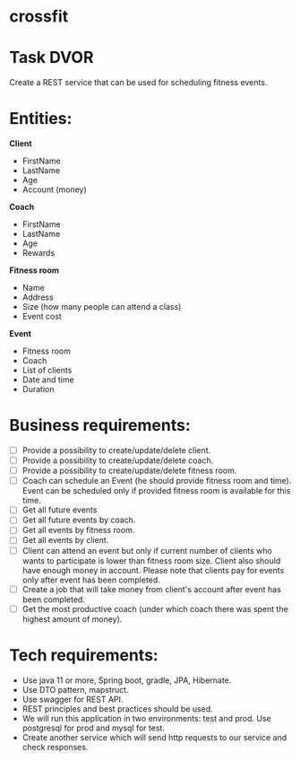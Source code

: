 # crossfit
# **Task DVOR**

Create a REST service that can be used for scheduling fitness events.

# Entities:

**Client**

- FirstName
- LastName
- Age
- Account (money)

**Coach**

- FirstName
- LastName
- Age
- Rewards

**Fitness room**

- Name
- Address
- Size (how many people can attend a class)
- Event cost

**Event**

- Fitness room
- Coach
- List of clients
- Date and time
- Duration

# Business requirements:

- [ ] Provide a possibility to create/update/delete client.
- [ ] Provide a possibility to create/update/delete coach.
- [ ] Provide a possibility to create/update/delete fitness room.
- [ ] Coach can schedule an Event (he should provide fitness room and time). Event can be scheduled only if provided fitness room is available for this time.
- [ ] Get all future events
- [ ] Get all future events by coach.
- [ ] Get all events by fitness room.
- [ ] Get all events by client.
- [ ] Client can attend an event but only if current number of clients who wants to participate is lower than fitness room size. Client also should have enough money in account. Please note that clients pay for events only after event has been completed.
- [ ] Create a job that will take money from client's account after event has been completed.
- [ ] Get the most productive coach (under which coach there was spent the highest amount of money).

# Tech requirements:

- Use java 11 or more, Spring boot, gradle, JPA, Hibernate.
- Use DTO pattern, mapstruct.
- Use swagger for REST API.
- REST principles and best practices should be used.
- We will run this application in two environments: test and prod. Use postgresql for prod and mysql for test.
- Create another service which will send http requests to our service and check responses.
